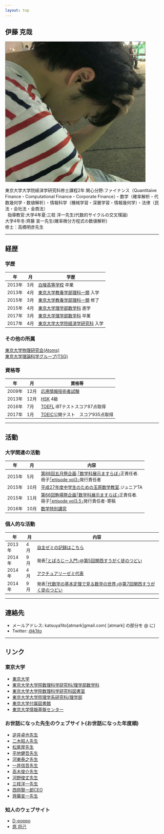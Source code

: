 ```yaml
---
layout: top
---
```


## 伊藤 克哉

<img class="profile-picture" src="k1ito.png">

東京大学大学院経済学研究科修士課程2年
関心分野:ファイナンス（Quantitaive Finance・Computational Finance・Corporate Finance）・数学（確率解析・代数幾何学・数値解析）・情報科学（機械学習・深層学習・情報幾何学）・法律（民法・会社法・金商法）<br>
  
指導教官:大学4年夏:三枝 洋一先生(代数的サイクルの交叉理論)<br>
大学4年冬:齊藤 宣一先生(確率微分方程式の数値解析)<br>
修士：高橋明彦先生

---



## 経歴 <a name="history"></a>

### 学歴 

年|月|学歴
--|--|----
2013年|3月|[白陵高等学校](http://www.hakuryo.ed.jp/) 卒業
2013年|4月|[東京大学教養学部理科一類](http://www.c.u-tokyo.ac.jp/) 入学
2015年|3月|[東京大学教養学部理科一類](http://www.c.u-tokyo.ac.jp/) 修了
2015年|4月|[東京大学理学部数学科](http://www.ms.u-tokyo.ac.jp/index-j.html) 進学
2017年|3月|[東京大学理学部数学科](http://www.ms.u-tokyo.ac.jp/index-j.html) 卒業
2017年|4月|[東京大学大学院経済学研究科](http://www.e.u-tokyo.ac.jp/) 入学



### その他の所属
[東京大学物理研究会(Atoms)](http://ut-atoms.sakura.ne.jp/)  
[東京大学理論科学グループ(TSG)](http://www.tsg.ne.jp)


### 資格等

年|月|資格等
--|--|----
2009年|12月|[応用情報技術者試験](https://www.jitec.ipa.go.jp/1_11seido/ap.html)
2013年|12月|[HSK](https://www.hskj.jp/) 4級
2016年|7月|[TOEFL](https://www.ets.org/jp/toefl) iBTテストスコア87点取得
2017年|1月|[TOEIC](http://www.toeic.or.jp/)公開テスト　スコア935点取得



---


## 活動 <a name="works"></a>

### 大学関連の活動

年|月|内容
--|--|---
2015年| 5月|[第88回五月祭企画](http://gogatsusai.jp/88/visitor/).[｢数学科展示ますらぼ｣](http://gogatsusai.jp/88/visitor/event/detail/425)正責任者.<br>冊子[｢eπisode vol3｣](https://www.dropbox.com/s/32srb4oayhpwssz/main.pdf?dl=0)発行責任者
2015年|10月|[平成27年度中学生のための玉原数学教室](http://tambara.ms.u-tokyo.ac.jp/classroom_for_junior_highschool.html).ジュニアTA
2015年|11月|[第66回駒場祭企画](http://www.komabasai.net/66/visitor/)[｢数学科展示ますらぼ｣](http://www.komabasai.net/66/visitor/event/search/view/?id=731&area=indoor5)正責任者. <br>冊子[｢eπisode vol3.5｣](http://bit.ly/epiKF66)発行責任者･寄稿
2016年|10月|[数学特別講究](https://github.com/KatsuyaITO/NSofSDE)


### 個人的な活動

年|月|内容
--|--|----
2013年|4月|<a href="seminar.html">自主ゼミの記録はこちら</a>
2014年|9月|発表<a href="http://www.slideshare.net/k1ito/ss-39036481">｢とぽろじー入門｣</a>@<a href="http://kansaimath.tenasaku.com/?page_id=734">第5回関西すうがく徒のつどい</a>
2014年|4月|<a href="acu.html">アクチュアリーゼミ代表</a>
2014年|9月|発表<a href="http://togetter.com/li/878845">｢代数学の基本定理で見る数学の世界｣</a>@<a href="http://kansaimath.tenasaku.com/?page_id=1106">第7回関西すうがく徒のつどい</a>


---



## 連絡先 <a name="contact"></a>
- メールアドレス: katsuya1ito[atmark]gmail.com( [atmark] の部分を @ に)
- Twitter: <a href="https://twitter.com/k1ito">@k1ito</a>

---

## リンク <a name="link"></a>

### 東京大学
- <a href="http://www.u-tokyo.ac.jp/index_j.html" target="_blank">東京大学</a>
- <a href="http://www.ms.u-tokyo.ac.jp/index-j.html" target="_blank">東京大学大学院数理科学研究科/理学部数学科</a>
- <a href="http://www.ms.u-tokyo.ac.jp/library/" target="_blank">東京大学大学院数理科学研究科図書室</a>
- <a href="http://www.s.u-tokyo.ac.jp/index-ja_ip.html" target="_blank">東京大学大学院理学系研究科/理学部</a>
- <a href="http://www.lib.u-tokyo.ac.jp/" target="_blank">東京大学付属図書館</a>
- <a href="http://www.ecc.u-tokyo.ac.jp/" target="_blank">東京大学情報基盤センター</a>

### お世話になった先生のウェブサイト(お世話になった年度順)
- <a href="http://www.ms.u-tokyo.ac.jp/~sakasai/index-j.html" target="_blank">逆井卓也先生</a>
- <a href="http://www.ms.u-tokyo.ac.jp/~afutaki/welcome-jtodai.html" target="_blank">二木昭人先生</a>
- <a href="http://www.ms.u-tokyo.ac.jp/~matsuo/index-j.html" target="_blank">松尾厚先生</a>
- <a href="http://www.ms.u-tokyo.ac.jp/~hirachi/" target="_blank">平地健吾先生</a>
- <a href="http://www.ms.u-tokyo.ac.jp/~yasuyuki/" target="_blank">河東泰之先生</a>
- <a href="http://www.ms.u-tokyo.ac.jp/~ichii/" target="_blank">一井信吾先生</a>
- <a href="http://www.ms.u-tokyo.ac.jp/~stakagi/" target="_blank">高木俊介先生</a>
- <a href="http://www.ms.u-tokyo.ac.jp/~kohno/index_j.html" target="_blank">河野俊丈先生</a>
- <a href="http://www.ms.u-tokyo.ac.jp/~mieda/index-j.html" target="_blank">三枝洋一先生</a>
- <a href="https://about.me/kenichiro" target="_blank">西岡賢一郎CEO</a>
- <a href="http://www.infsup.jp/saito/" target="_blank">齊藤宣一先生</a>                                                                             

### 知人のウェブサイト
- <a href="http://d-poppo.nazo.cc/" target="_blank">D-poppo</a>
- <a href="http://qnighy.github.io/" target="_blank">原 将己</a>


